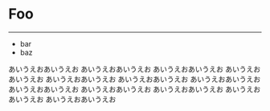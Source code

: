 # Foo


------

- bar
- baz


あいうえおあいうえお
あいうえおあいうえお
あいうえおあいうえお
あいうえおあいうえお
あいうえおあいうえお
あいうえおあいうえお
あいうえおあいうえお
あいうえおあいうえお
あいうえおあいうえお
あいうえおあいうえお
あいうえおあいうえお
あいうえおあいうえお
